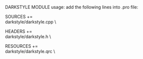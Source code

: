 DARKSTYLE MODULE usage:
add the following lines into .pro file:

SOURCES     += \
               darkstyle/darkstyle.cpp \

HEADERS     += \
               darkstyle/darkstyle.h \

RESOURCES   += \
               darkstyle/darkstyle.qrc \